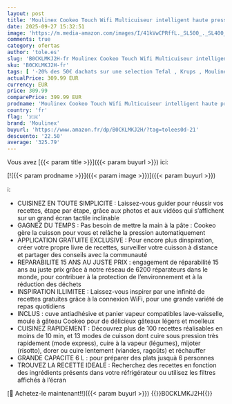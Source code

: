 ```yaml
---
layout: post
title: 'Moulinex Cookeo Touch Wifi Multicuiseur intelligent haute pression + moule à gâteaux 18 cm  6 L  Ecran tactile  250 recettes intégrées  Application Moulinex YY5297FB  Noir'
date: 2025-09-27 15:32:51
image: 'https://m.media-amazon.com/images/I/41kVwCPRffL._SL500_._SL400_.jpg'
comments: true
category: ofertas
author: 'tole.es'
slug: 'B0CKLMKJ2H-fr Moulinex Cookeo Touch Wifi Multicuiseur intelligent haute...'
sku: 'B0CKLMKJ2H-fr'
tags: [ '-20% des 50€ dachats sur une selection Tefal , Krups , Moulinex et Rowenta','9cd171cb-1790-453f-a990-7ee7a4ca88dd_0','9cd171cb-1790-453f-a990-7ee7a4ca88dd_101','9cd171cb-1790-453f-a990-7ee7a4ca88dd_2901','9cd171cb-1790-453f-a990-7ee7a4ca88dd_3501','9cd171cb-1790-453f-a990-7ee7a4ca88dd_4201','9cd171cb-1790-453f-a990-7ee7a4ca88dd_5901','9cd171cb-1790-453f-a990-7ee7a4ca88dd_6901','9cd171cb-1790-453f-a990-7ee7a4ca88dd_7901','9cd171cb-1790-453f-a990-7ee7a4ca88dd_8701','9cd171cb-1790-453f-a990-7ee7a4ca88dd_9101','9cd171cb-1790-453f-a990-7ee7a4ca88dd_9401','Arborist Merchandising Root','COOKEO','Cuisine et Maison','GSFRBrandWeekMoulinex','KitchenMoulinex','Les produits préférés de nos clients Social : Cuisine et Maison Lignes dures','Les produits préférés de nos clients Social: Cuisine et Maison','Les produits préférés de nos clients: Cuisine et Maison','Multicuiseurs','New Arrivals Social: Home and Kitchen','Petits appareils','Self Service','Smart Home','Smartwares','Special Features Stores','Top Brands Kichen Cookware','Top Brands Kitchen Selection','moulinex','node 2','top brands: Cuisine et Maison','Électroménager spécialisé','🇫🇷', ]
actualPrice: 309.99 EUR
currency: EUR
price: 309.99
comparePrice: 399.99 EUR
prodname: 'Moulinex Cookeo Touch Wifi Multicuiseur intelligent haute pression + moule à gâteaux 18 cm  6 L  Ecran tactile  250 recettes intégrées  Application Moulinex YY5297FB  Noir'
country: 'fr'
flag: '🇫🇷'
brand: 'Moulinex'
buyurl: 'https://www.amazon.fr/dp/B0CKLMKJ2H/?tag=tolees0d-21'
descuento: '22.50'
average: '325.79'
---
```


Vous avez [{{< param title >}}]({{< param buyurl >}}) ici:

[![{{< param prodname >}}]({{< param image >}})]({{< param buyurl >}})

ℹ️:

- CUISINEZ EN TOUTE SIMPLICITE : Laissez-vous guider pour réussir vos recettes, étape par étape, grâce aux photos et aux vidéos qui s’affichent sur un grand écran tactile inclinable
- GAGNEZ DU TEMPS : Pas besoin de mettre la main à la pâte : Cookeo gère la cuisson pour vous et relâche la pression automatiquement
- APPLICATION GRATUITE EXCLUSIVE : Pour encore plus dinspiration, créer votre propre livre de recettes, surveiller votre cuisson à distance et partager des conseils avec la communauté
- REPARABILITE 15 ANS AU JUSTE PRIX : engagement de réparabilité 15 ans au juste prix grâce à notre réseau de 6200 réparateurs dans le monde, pour contribuer à la protection de l’environnement et à la réduction des déchets
- INSPIRATION ILLIMITEE : Laissez-vous inspirer par une infinité de recettes gratuites grâce à la connexion WiFi, pour une grande variété de repas quotidiens
- INCLUS : cuve antiadhésive et panier vapeur compatibles lave-vaisselle, moule à gâteau Cookeo pour de délicieux gâteaux légers et moelleux
- CUISINEZ RAPIDEMENT : Découvrez plus de 100 recettes réalisables en moins de 10 min, et 13 modes de cuisson dont cuire sous pression très rapidement (mode express), cuire à la vapeur (légumes), mijoter (risotto), dorer ou cuire lentement (viandes, ragoûts) et réchauffer
- GRANDE CAPACITE 6 L : pour préparer des plats jusquà 6 personnes
- TROUVEZ LA RECETTE IDEALE : Recherchez des recettes en fonction des ingrédients présents dans votre réfrigérateur ou utilisez les filtres affichés à l’écran

[🛒 Achetez-le maintenant!!]({{< param buyurl >}})
{{<world>}}B0CKLMKJ2H{{</world>}}
